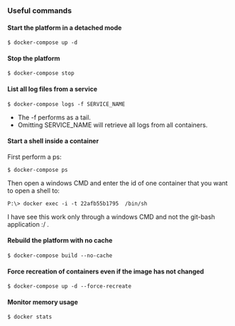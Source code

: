 
### Useful commands

#### Start the platform in a detached  mode

    $ docker-compose up -d

#### Stop the platform

    $ docker-compose stop

#### List all log files from a service

    $ docker-compose logs -f SERVICE_NAME

- The -f performs as a tail.
- Omitting SERVICE_NAME will retrieve all logs from all containers.

#### Start a shell inside a container
First perform a ps:

    $ docker-compose ps

Then open a windows CMD and enter the id of one container that you want to open a shell to:

    P:\> docker exec -i -t 22afb55b1795  /bin/sh

I have see this work only through a windows CMD and not the git-bash application :/ .

#### Rebuild the platform with no cache

    $ docker-compose build --no-cache

#### Force recreation of containers even if the image has not changed

    $ docker-compose up -d --force-recreate

#### Monitor memory usage

    $ docker stats